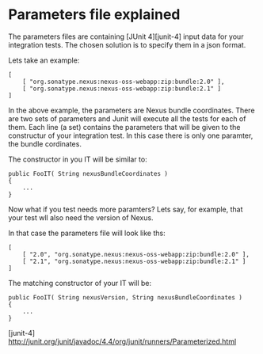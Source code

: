 Parameters file explained
=========================

The parameters files are containing [JUnit 4][junit-4] input data for your integration tests. The chosen solution is to specify them in a json format.

Lets take an example:

    [
        [ "org.sonatype.nexus:nexus-oss-webapp:zip:bundle:2.0" ],
        [ "org.sonatype.nexus:nexus-oss-webapp:zip:bundle:2.1" ]
    ]

In the above example, the parameters are Nexus bundle coordinates.
There are two sets of parameters and Junit will execute all the tests for each of them.
Each line (a set) contains the parameters that will be given to the constructur of your integration test. In this case there is only one paramter, the bundle cordinates.

The constructor in you IT will be similar to:

    public FooIT( String nexusBundleCoordinates )
    {
        ...
    }

Now what if you test needs more paramters? Lets say, for example, that your test wll also need the version of Nexus.

In that case the parameters file will look like ths:

    [
        [ "2.0", "org.sonatype.nexus:nexus-oss-webapp:zip:bundle:2.0" ],
        [ "2.1", "org.sonatype.nexus:nexus-oss-webapp:zip:bundle:2.1" ]
    ]

The matching constructor of your IT will be:

    public FooIT( String nexusVersion, String nexusBundleCoordinates )
    {
        ...
    }

[junit-4] http://junit.org/junit/javadoc/4.4/org/junit/runners/Parameterized.html